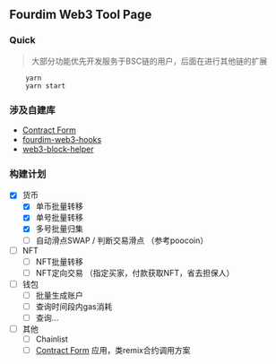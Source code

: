 ## Fourdim Web3 Tool Page

### Quick
> 大部分功能优先开发服务于BSC链的用户，后面在进行其他链的扩展

```
    yarn
    yarn start
```

### 涉及自建库

- [Contract Form](https://github.com/chongqiangchen/contract-form)
- [fourdim-web3-hooks](https://github.com/chongqiangchen/fourdim-web3-hooks)
- [web3-block-helper](https://github.com/chongqiangchen/web3-block-helper)

### 构建计划

- [x] 货币
    - [x] 单币批量转移
    - [x] 单号批量转移
    - [x] 多号批量归集
    - [ ] 自动滑点SWAP / 判断交易滑点 （参考poocoin）
- [ ] NFT
    - [ ] NFT批量转移
    - [ ] NFT定向交易 （指定买家，付款获取NFT，省去担保人）
- [ ] 钱包
    - [ ] 批量生成账户
    - [ ] 查询时间段内gas消耗
    - [ ] 查询...
- [ ] 其他
    - [ ] Chainlist
    - [ ] [Contract Form](https://github.com/chongqiangchen/contract-form) 应用，类remix合约调用方案